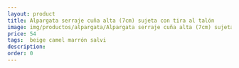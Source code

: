 ```yaml
---
layout: product
title: Alpargata serraje cuña alta (7cm) sujeta con tira al talón 
image: img/productos/alpargata/Alpargata serraje cuña alta (7cm) sujeta con tira al talón =54 = beige camel marrón salvi.webp
price: 54 
tags:  beige camel marrón salvi
description: 
order: 0
---
```


